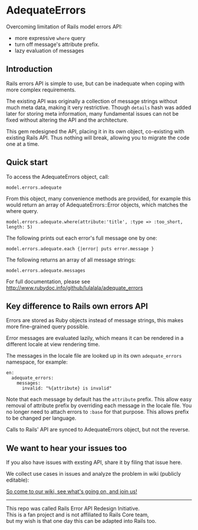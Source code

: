 # AdequateErrors

Overcoming limitation of Rails model errors API:

* more expressive `where` query
* turn off message's attribute prefix.
* lazy evaluation of messages

## Introduction

Rails errors API is simple to use, but can be inadequate when coping with more complex requirements.

The existing API was originally a collection of message strings without much meta data, making it very restrictive. Though `details` hash was added later for storing meta information, many fundamental issues can not be fixed without altering the API and the architecture.

This gem redesigned the API, placing it in its own object, co-existing with existing Rails API. Thus nothing will break, allowing you to migrate the code one at a time.

## Quick start

To access the AdequateErrors object, call:

    model.errors.adequate

From this object, many convenience methods are provided, for example this would return an array of AdequateErrors::Error objects, which matches the where query.

    model.errors.adequate.where(attribute:'title', :type => :too_short, length: 5)

The following prints out each error's full message one by one:

    model.errors.adequate.each {|error| puts error.message }
    
The following returns an array of all message strings:

    model.errors.adequate.messages
    
For full documentation, please see http://www.rubydoc.info/github/lulalala/adequate_errors

## Key difference to Rails own errors API

Errors are stored as Ruby objects instead of message strings, this makes more fine-grained query possible.

Error messages are evaluated lazily, which means it can be rendered in a different locale at view rendering time.

The messages in the locale file are looked up in its own `adequate_errors` namespace, for example:

    en:
      adequate_errors:
        messages:
          invalid: "%{attribute} is invalid"

Note that each message by default has the `attribute` prefix. This allow easy removal of attribute prefix by overriding each message in the locale file. You no longer need to attach errors to `:base` for that purpose. This allows prefix to be changed per language.

Calls to Rails' API are synced to AdequateErrors object, but not the reverse.

## We want to hear your issues too

If you also have issues with exsting API, share it by filing that issue here.

We collect use cases in issues and analyze the problem in wiki (publicly editable):

[So come to our wiki, see what's going on, and join us!](https://github.com/lulalala/adequate_errors/wiki)

---

This repo was called Rails Error API Redesign Initiative.  
This is a fan project and is not affiliated to Rails Core team,  
but my wish is that one day this can be adapted into Rails too.
